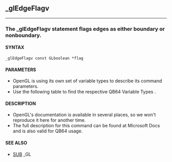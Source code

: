 ## _glEdgeFlagv
---

### The _glEdgeFlagv statement flags edges as either boundary or nonboundary.

#### SYNTAX

`_glEdgeFlagv const GLboolean *flag`

#### PARAMETERS
* OpenGL is using its own set of variable types to describe its command parameters.
* Use the following table to find the respective QB64 Variable Types .


#### DESCRIPTION
* OpenGL's documentation is available in several places, so we won't reproduce it here for another time.
* The full description for this command can be found at Microsoft Docs and is also valid for QB64 usage.


#### SEE ALSO
* [SUB](./SUB.md) _GL
